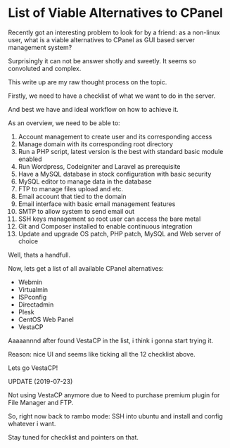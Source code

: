 List of Viable Alternatives to CPanel
===

Recently got an interesting problem to look for by a friend: as a non-linux user, what is a viable alternatives to CPanel as GUI based server management system?

Surprisingly it can not be answer shotly and sweetly. It seems so convoluted and complex.

This write up are my raw thought process on the topic.

Firstly, we need to have a checklist of what we want to do in the server.

And best we have and ideal workflow on how to achieve it.

As an overview, we need to be able to:

1. Account management to create user and its corresponding access
2. Manage domain with its corresponding root directory
3. Run a PHP script, latest version is the best with standard basic module enabled
4. Run Wordpress, Codeigniter and Laravel as prerequisite
5. Have a MySQL database in stock configuration with basic security
6. MySQL editor to manage data in the database
6. FTP to manage files upload and etc.
7. Email account that tied to the domain
8. Email interface with basic email management features
9. SMTP to allow system to send email out
10. SSH keys management so root user can access the bare metal
11. Git and Composer installed to enable continuous integration
12. Update and upgrade OS patch, PHP patch, MySQL and Web server of choice

Well, thats a handfull.

Now, lets get a list of all available CPanel alternatives:

- Webmin
- Virtualmin
- ISPconfig
- Directadmin
- Plesk
- CentOS Web Panel
- VestaCP

Aaaaannnd after found VestaCP in the list, i think i gonna start trying it.

Reason: nice UI and seems like ticking all the 12 checklist above.

Lets go VestaCP!

UPDATE (2019-07-23)

Not using VestaCP anymore due to Need to purchase premium plugin for File Manager and FTP.

So, right now back to rambo mode: SSH into ubuntu and install and config whatever i want.

Stay tuned for checklist and pointers on that.